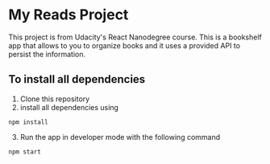 # My Reads Project
This project is from Udacity's React Nanodegree course.
This is a bookshelf app that allows to you to organize books and it uses a provided  API  to persist the information.

## To install all dependencies
1. Clone this repository
2. install all dependencies using
```
npm install
```
3. Run the app in developer mode with the following command
```
npm start
```
